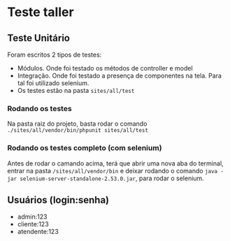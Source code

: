 # Teste taller 

## Teste Unitário
Foram escritos 2 tipos de testes:
 - Módulos. Onde foi testado os métodos de controller e model
 - Integração. Onde foi testado a presença de componentes na tela. Para tal foi utilizado selenium.
 - Os testes estão na pasta `sites/all/test`
 
### Rodando os testes
Na pasta raiz do projeto, basta rodar o comando `./sites/all/vendor/bin/phpunit sites/all/test`

### Rodando os testes completo (com selenium)
Antes de rodar o camando acima, terá que abrir uma nova aba do terminal, 
entrar na pasta `/sites/all/vendor/bin` e deixar rodando o comando `java -jar selenium-server-standalone-2.53.0.jar`, 
para rodar o selenium.


## Usuários (login:senha)
- admin:123
- cliente:123
- atendente:123
